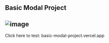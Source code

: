 ## Basic Modal Project
## ![image](https://github.com/Lupey1103/Basic-Modal-Project/assets/88987265/3b4380aa-d8d5-4ff9-a4cc-cefe2a5bcbad)

Click here to test: basic-modal-project.vercel.app
